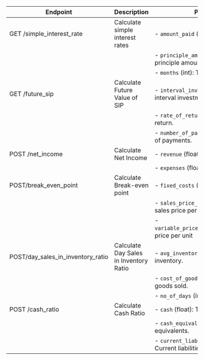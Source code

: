 | Endpoint                         | Description                            | Parameters                                                     |
|----------------------------------|----------------------------------------|----------------------------------------------------------------|
| GET /simple_interest_rate        | Calculate simple interest rates        | - `amount_paid` (float): The amount paid.                      |
|                                  |                                        | - `principle_amount` (float): The principle amount.            |
|                                  |                                        | - `months` (int): The number of months.                        |
| GET /future_sip                  | Calculate Future Value of SIP          | - `interval_investment` (float): The interval investment       |
|                                  |                                        | - `rate_of_return` (float): The rate of return.                |
|                                  |                                        | - `number_of_payments` (int): The number of payments.          |
|  POST /net_income                | Calculate Net Income                   | - `revenue` (float): The revenue.                              |
|                                  |                                        | - `expenses` (float): The revenue.                             |
|  POST/break_even_point           | Calculate Break-even point             | - `fixed_costs` (int): The Fixed Cost                          |
|                                  |                                        | - `sales_price_per_unit`(float):The sales price per unit       |
|                                  |                                        | - `variable_price_per_unit`(float):variable price per unit     |
|POST/day_sales_in_inventory_ratio | Calculate Day Sales in Inventory Ratio | - `avg_inventory` (int): The average inventory.                |
|                                  |                                        | - `cost_of_goods_sold` (int):The cost of goods sold.           |
|                                  |                                        | - `no_of_days` (int): The number of days.                      |
| POST /cash_ratio                 | Calculate Cash Ratio                   | - `cash` (float): The Cash Amount                              |
|                                  |                                        | - `cash_equivalents` (float): The cash equivalents.            |
|                                  |                                        | - `current_liabilities` (float):The Current liabilities.       |
